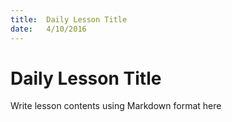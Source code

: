 ```yaml
---
title:  Daily Lesson Title
date:   4/10/2016
---
```


# Daily Lesson Title

Write lesson contents using Markdown format here